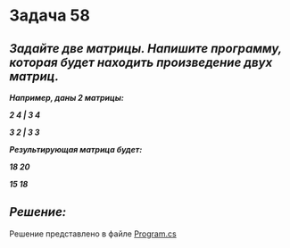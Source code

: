 # Задача 58

## ***Задайте две матрицы. Напишите программу, которая будет находить произведение двух матриц.***

***Например, даны 2 матрицы:***

***2 4 | 3 4***

***3 2 | 3 3***

***Результирующая матрица будет:***

***18 20***

***15 18***


## ***Решение:***

Решение представлено в файле [Program.cs](Program.cs)
